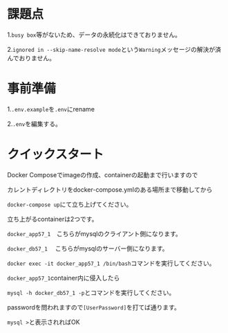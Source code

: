 # 課題点
1.`busy box`等がないため、データの永続化はできておりません。

2.`ignored in --skip-name-resolve mode`という`Warning`メッセージの解決が済んでおりません。

# 事前準備

1.`.env.example`を`.env`にrename 

2.`.env`を編集する。

# クイックスタート
Docker Composeでimageの作成、containerの起動まで行いますので

カレントディレクトリをdocker-compose.ymlのある場所まで移動してから

`docker-compose up`にて立ち上げてください。

立ち上がるcontainerは2つです。

`docker_app57_1`　こちらがmysqlのクライアント側になります。

`docker_db57_1`　 こちらがmysqlのサーバー側になります。

`docker exec -it docker_app57_1 /bin/bash`コマンドを実行してください。

`docker_app57_1`container内に侵入したら

`mysql -h docker_db57_1 -p`とコマンドを実行してください。

passwordを問われますので`[UserPassword]`を打てば通ります。

`mysql >`と表示されればOK
